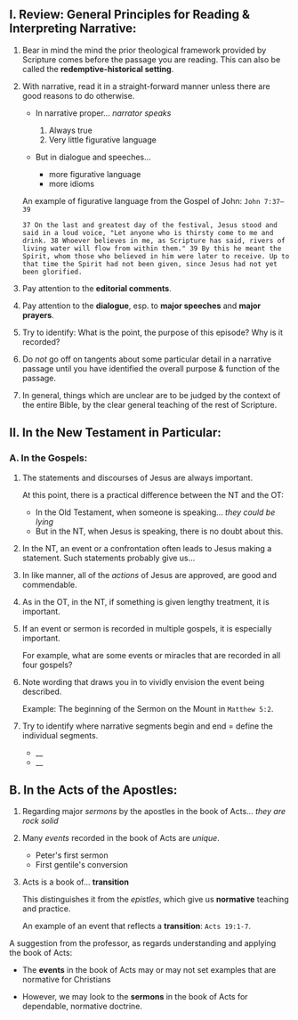 ## I. Review: General Principles for Reading & Interpreting Narrative:

1. Bear in mind the mind the prior theological framework provided by Scripture comes before the passage you are reading. This can also be called the **redemptive-historical setting**.

2. With narrative, read it in a straight-forward manner unless there are good reasons to do otherwise.

   - In narrative proper… _narrator speaks_
     1. Always true
     2. Very little figurative language

   - But in dialogue and speeches…
     - more figurative language
     - more idioms

   An example of figurative language from the Gospel of John: `John 7:37—39`

       37 On the last and greatest day of the festival, Jesus stood and said in a loud voice, "Let anyone who is thirsty come to me and drink. 38 Whoever believes in me, as Scripture has said, rivers of living water will flow from within them." 39 By this he meant the Spirit, whom those who believed in him were later to receive. Up to that time the Spirit had not been given, since Jesus had not yet been glorified.

3. Pay attention to the **editorial comments**.

4. Pay attention to the **dialogue**, esp. to **major speeches** and **major prayers**.

5. Try to identify: What is the point, the purpose of this episode? Why is it recorded?

6. Do _not_ go off on tangents about some particular detail in a narrative passage until you have identified the overall purpose & function of the passage.

7. In general, things which are unclear are to be judged by the context of the entire Bible, by the clear general teaching of the rest of Scripture.

## II. In the New Testament in Particular:

### A. In the Gospels:

1. The statements and discourses of Jesus are always important.

   At this point, there is a practical difference between the NT and the OT:

   - In the Old Testament, when someone is speaking… _they could be lying_
   - But in the NT, when Jesus is speaking, there is no doubt about this.

2. In the NT, an event or a confrontation often leads to Jesus making a statement. Such statements probably give us…

3. In like manner, all of the _actions_ of Jesus are approved, are good and commendable.

4. As in the OT, in the NT, if something is given lengthy treatment, it is important.

5. If an event or sermon is recorded in multiple gospels, it is especially important.

   For example, what are some events or miracles that are recorded in all four gospels?

6. Note wording that draws you in to vividly envision the event being described.

   Example: The beginning of the Sermon on the Mount in `Matthew 5:2`.

7. Try to identify where narrative segments begin and end = define the individual segments.
   - __
   - __

## B. In the Acts of the Apostles:

1. Regarding major *sermons* by the apostles in the book of Acts… _they are rock solid_

2. Many *events* recorded in the book of Acts are *unique*.

   - Peter's first sermon
   - First gentile's conversion

3. Acts is a book of… **transition**

   This distinguishes it from the _epistles_, which give us **normative** teaching and practice.

   An example of an event that reflects a **transition**: `Acts 19:1-7`.

A suggestion from the professor, as regards understanding and applying the book of Acts:

   - The __events__ in the book of Acts may or may not set examples that are normative for Christians

   - However, we may look to the __sermons__ in the book of Acts for dependable, normative doctrine.